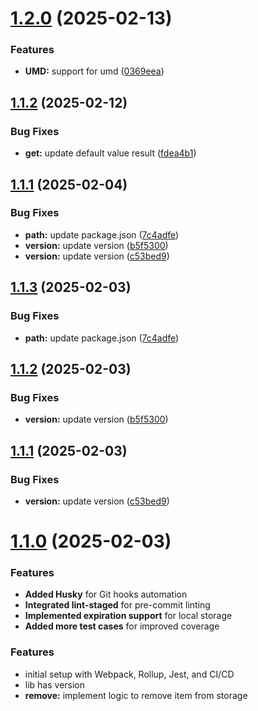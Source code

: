 # [1.2.0](https://github.com/pankajbisht/opendb-store/compare/v1.1.2...v1.2.0) (2025-02-13)


### Features

* **UMD:** support for umd ([0369eea](https://github.com/pankajbisht/opendb-store/commit/0369eea126721f7662f2ef4fcbdc5ef8c2f1c266))

## [1.1.2](https://github.com/pankajbisht/opendb-store/compare/v1.1.1...v1.1.2) (2025-02-12)


### Bug Fixes

* **get:** update default value result ([fdea4b1](https://github.com/pankajbisht/opendb-store/commit/fdea4b134f7baf3e10ca3ee4c34ea900e5c35686))

## [1.1.1](https://github.com/pankajbisht/opendb-store/compare/v1.1.0...v1.1.1) (2025-02-04)


### Bug Fixes

* **path:** update package.json ([7c4adfe](https://github.com/pankajbisht/opendb-store/commit/7c4adfe0a1c65fc0c278dcf676c8f07f8063a42c))
* **version:** update version ([b5f5300](https://github.com/pankajbisht/opendb-store/commit/b5f5300a4d78ca770ea3abaecab5c26e83367ef0))
* **version:** update version ([c53bed9](https://github.com/pankajbisht/opendb-store/commit/c53bed927320efa46c66947a7524130b1c4c55cb))

## [1.1.3](https://github.com/pankajbisht/openDB/compare/v1.1.2...v1.1.3) (2025-02-03)


### Bug Fixes

* **path:** update package.json ([7c4adfe](https://github.com/pankajbisht/openDB/commit/7c4adfe0a1c65fc0c278dcf676c8f07f8063a42c))

## [1.1.2](https://github.com/pankajbisht/openDB/compare/v1.1.1...v1.1.2) (2025-02-03)


### Bug Fixes

* **version:** update version ([b5f5300](https://github.com/pankajbisht/openDB/commit/b5f5300a4d78ca770ea3abaecab5c26e83367ef0))

## [1.1.1](https://github.com/pankajbisht/openDB/compare/v1.1.0...v1.1.1) (2025-02-03)


### Bug Fixes

* **version:** update version ([c53bed9](https://github.com/pankajbisht/openDB/commit/c53bed927320efa46c66947a7524130b1c4c55cb))

# [1.1.0](https://github.com/pankajbisht/openDB/compare/v1.0.0...v1.1.0) (2025-02-03)


### Features

* **Added Husky** for Git hooks automation
* **Integrated lint-staged** for pre-commit linting
* **Implemented expiration support** for local storage
* **Added more test cases** for improved coverage

### Features

* initial setup with Webpack, Rollup, Jest, and CI/CD
* lib has version
* **remove:** implement logic to remove item from storage
